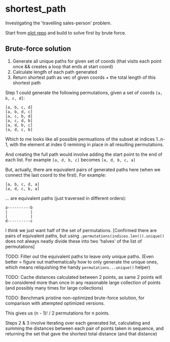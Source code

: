 # shortest_path

Investigating the 'travelling sales-person' problem.

Start from [plot repo](https://github.com/jinjagit/plot) and build to solve first by brute force.

## Brute-force solution

1. Generate all unique paths for given set of coords (that visits each point once && creates a loop that ends at start coord)
2. Calculate length of each path generated
3. Return shortest path as vec of given coords + the total length of this shortest path

Step 1 could generate the following permutations, given a set of coords `[a, b, c, d]`:
```
[a, b, c, d]
[a, b, d, c]
[a, c, b, d]
[a, c, d, b]
[a, d, b, c]
[a, d, c, b]
```

Which to me looks like all possible permuations of the subset at indices 1..n-1, with the element at index 0 remining in place in all resulting permutations.

And creating the full path would involve adding the start point to the end of each list.
For example `[a, d, b, c]` becomes `[a, d, b, c, a]`

But, actually, there are equivalent pairs of generated paths here (when we connect the last coord to the first). For example:
```
[a, b, c, d, a]
[a, d, c, b, a]
```
... are equivalent paths (just traversed in different orders):
```
a----------b
|          |
|          |
d----------c
```
I _think_ we just want half of the set of permutations. [Confirmed there are pairs of equivalent paths, but using `.permutations(indices.len()).unique()` does not always neatly divide these into two 'halves' of the list of permutations]

TODO: Filter out the equivalent paths to leave only unique paths. (Even better = figure out mathematically how to only generate the unique ones, which means reliquishing the handy `permutations...unique()` helper)

TODO: Cache distances calculated between 2 points, as same 2 points will be considered more than once in any reasonable large collection of points (and possibly many times for large collections)

TODO: Benchmark pristine non-optimized brute-force solution, for comparison with attempted optimized versions.

This gives us (n - 1)! / 2 permutations for n points.

Steps 2 & 3 involve iterating over each generated list, calculating and summing the distances between each pair of points taken in sequence, and returning the set that gave the shortest total distance (and that distance)
